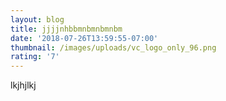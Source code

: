 ```yaml
---
layout: blog
title: jjjjnhbbmnbmnbmnbm
date: '2018-07-26T13:59:55-07:00'
thumbnail: /images/uploads/vc_logo_only_96.png
rating: '7'
---
```

lkjhjlkj
